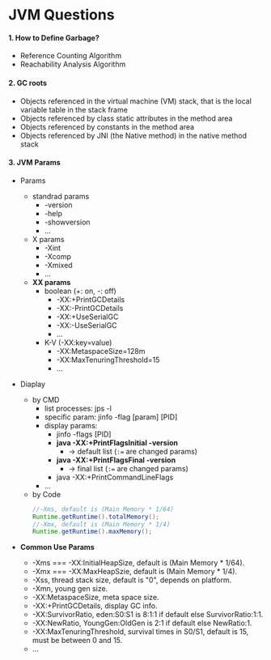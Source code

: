 # JVM Questions

#### 1. How to Define Garbage?

- Reference Counting Algorithm
- Reachability Analysis Algorithm

#### 2. GC roots

- Objects referenced in the virtual machine (VM) stack, that is the local variable table in the stack frame
- Objects referenced by class static attributes in the method area
- Objects referenced by constants in the method area
- Objects referenced by JNI (the Native method) in the native method stack

#### 3. JVM Params

- Params
    - standrad params
      - -version
      - -help
      - -showversion
      - ...
    - X params
      - -Xint
      - -Xcomp
      - -Xmixed
      - ...
    - **XX params**
      - boolean (+: on, -: off)
        - -XX:+PrintGCDetails
        - -XX:-PrintGCDetails
        - -XX:+UseSerialGC
        - -XX:-UseSerialGC
        - ...
      - K-V (-XX:key=value)
        - -XX:MetaspaceSize=128m
        - -XX:MaxTenuringThreshold=15
        - ...
  
- Diaplay
    - by CMD
      - list processes: jps -l
      - specific param: jinfo -flag [param] [PID]
      - display params: 
        - jinfo -flags [PID]
        - **java -XX:+PrintFlagsInitial -version**
          - -> default list (`:=` are changed params)
        - **java -XX:+PrintFlagsFinal -version**
          - -> final list (`:=` are changed params)
        - java -XX:+PrintCommandLineFlags
      - ...
    - by Code
      ```java
      //-Xms, default is (Main Memory * 1/64)
      Runtime.getRuntime().totalMemory();
      //-Xmx, default is (Main Memory * 1/4)
      Runtime.getRuntime().maxMemory();
      ```
     
- **Common Use Params**
  - -Xms === -XX:InitialHeapSize, default is (Main Memory * 1/64). 
  - -Xmx === -XX:MaxHeapSzie, default is (Main Memory * 1/4).
  - -Xss, thread stack size, default is "0", depends on platform.
  - -Xmn, young gen size.
  - -XX:MetaspaceSize, meta space size.
  - -XX:+PrintGCDetails, display GC info.
  - -XX:SurvivorRatio, eden:S0:S1 is 8:1:1 if default else SurvivorRatio:1:1.
  - -XX:NewRatio, YoungGen:OldGen is 2:1 if default else NewRatio:1.
  - -XX:MaxTenuringThreshold, survival times in S0/S1, default is 15, must be between 0 and 15.
  - ...


